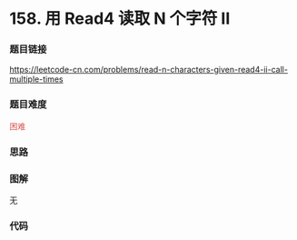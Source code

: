 # 158. 用 Read4 读取 N 个字符 II

### 题目链接

https://leetcode-cn.com/problems/read-n-characters-given-read4-ii-call-multiple-times

### 题目难度

<font color=#D9534F>困难</font>

### 思路



### 图解

无

### 代码

```python
```